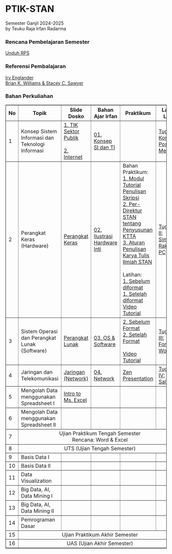 # PTIK-STAN

Semester Ganjil 2024-2025<br>
by Teuku Raja Irfan Radarma

### Rencana Pembelajaran Semester
[Unduh RPS](<https://github.com/irfanradarma/PTIK-STAN/raw/main/RPS%20Sem%201_24-25_Pengantar%20Teknologi%20Informasi.docx>)

### Referensi Pembalajaran
[Irv Englander](<https://github.com/irfanradarma/PTIK-STAN/raw/main/The%20Architecture%20of%20Computer%20Hardware,%20Systems%20Software,%20and%20Networking%20An%20Information%20Technology%20Approach%20by%20Irv%20Englander.pdf>)<br>
[Brian K. Williams & Stacey C. Sawyer](<https://github.com/irfanradarma/PTIK-STAN/raw/main/Using%20Information%20Technology%20A%20Practical%20Introduction%20to%20Computers%20and%20Communications%20by%20Brian%20K.%20Williams%20Stacey%20C.%20Sawyer.pdf>)

### Bahan Perkuliahan

<!--<a href="https://tabk-stan.streamlit.app" target="_blank">Page Aktivitas dan Tugas</a><br>
-->

<table border="1" width="100%">
  <tr>
    <th>No</th>
    <th>Topik</th>
    <th>Slide Dosko</th>
    <th>Bahan Ajar Irfan</th>
    <th>Praktikum</th>
    <th>Lain-Lain</th>
  </tr>
  <tr>
    <td>1</td>
    <td>Konsep Sistem Informasi dan Teknologi Informasi</td>
    <td><a href="https://github.com/irfanradarma/PTIK-STAN/raw/main/Slides/01/TIK%20STAN.pdf" target="_blank">1. TIK Sektor Publik</a><br><br>
    <a href="https://github.com/irfanradarma/PTIK-STAN/raw/main/Slides/01/Pertemuan%20ke-1%20-%20The%20Internet%20and%20The%20World%20Wide%20Web%20Exploring%20Cyberspace.pptx" target="_blank">2. Internet</a>
    </td>
    <td><a href="https://github.com/irfanradarma/PTIK-STAN/raw/main/Slides/01/1.%20Konsep%20SI%20dan%20TI.pptx" target="_blank">01. Konsep SI dan TI</a></td>
    <td></td>
    <td><a href="https://forms.gle/GYFFNZq7JggcCKyD8" target="_blank">Tugas I: Konten Positif Medsos</a></td>
  </tr>
  <tr>
    <td>2</td>
    <td>Perangkat Keras (Hardware)</td>
    <td><a href="https://github.com/irfanradarma/PTIK-STAN/raw/main/Slides/02/Pertemuan%20ke-2.pptx" target="_blank">Perangkat Keras</a></td>
    <td><a href="https://github.com/irfanradarma/PTIK-STAN/raw/main/Slides/02/2.%20Hardware.pptx" target="_blank">02. Ilustrasi Hardware Inti</a></td>
    <td>Bahan Praktikum:<br>
    <a href="https://github.com/irfanradarma/PTIK-STAN/raw/main/Slides/02/Praktikum/Modul%20Tutorial%20Penulisan%20Laporan%20Skripsi%202023%20bagi_231003_001215.pdf" target="_blank">1. Modul Tutorial Penulisan Skripsi</a><br>
    <a href="https://github.com/irfanradarma/PTIK-STAN/raw/main/Slides/02/Praktikum/Per%20Dir%20PKN%20STAN%20nomor%209%20Tahun%202020%20tentang%20Penyusunan%20KTTA%20dan%20Pelaksanaan%20Ujian%20Komprehensif.pdf" target="_blank">2. Per-Direktur STAN tentang Penyusunan KTTA</a><br>
    <a href="https://github.com/irfanradarma/PTIK-STAN/raw/main/Slides/02/Praktikum/Aturan%20Penulisan%20Karya%20Tulis%20Ilmiah%20PKN%20STAN%202020.pdf" target="_blank">3. Aturan Penulisan Karya Tulis Ilmiah STAN</a><br><br>
    Latihan:<br>
    <a href="https://github.com/irfanradarma/PTIK-STAN/raw/main/Slides/02/Praktikum/1.%20Sebelum diformat%20-%20Proposal%20Skripsi.docx" target="_blank">1. Sebelum diformat</a><br>
    <a href="https://github.com/irfanradarma/PTIK-STAN/raw/main/Slides/02/Praktikum/1.%20setelah%20diformat%20-%20Proposal%20Skripsi.pdf" target="_blank">1. Setelah diformat</a><br>
    <a href="https://www.youtube.com/watch?v=FbB4sBNhR-c" target="_blank">Video Tutorial</a></td>
    <td><a href="https://forms.gle/xnApH49hihTDsHmt7" target="_blank">Tugas II: Simulasi Rakit PC</a></td>
    
  </tr>
  <tr>
    <td>3</td>
    <td>Sistem Operasi dan Perangkat Lunak (Software)</td>
    <td><a href="https://github.com/irfanradarma/PTIK-STAN/raw/main/Slides/03/Pertemuan%20ke-3%20-%20OS,%20Software%20dan%20Web%20Programming.pptx" target="_blank">Perangkat Lunak</a></td>
    <td><a href="https://github.com/irfanradarma/PTIK-STAN/raw/main/Slides/03/3.%20OS%20dan%20Software.pptx" target="_blank">03. OS & Software</a></td>
    <td><a href="https://github.com/irfanradarma/PTIK-STAN/raw/main/Slides/03/2.%20Sebelum%20Format%20-%20Laporan%20Skripsi.docx" target="_blank">2. Sebelum Format</a><br>
    <a href="https://github.com/irfanradarma/PTIK-STAN/raw/main/Slides/03/2.%20Setelah%20Format%20-%20Laporan%20Skripsi.pdf" target="_blank">2. Setelah Format</a><br>
    <br><a href="https://www.youtube.com/watch?v=FaIRiPIfubs" target="_blank">Video Tutorial</a></td>
    <td><a href="https://forms.gle/MNJE2bMUsmp6SoGR6" target="_blank">Tugas III: Format Word 2</a>
    </td>
  </tr>
  <tr>
    <td>4</td>
    <td>Jaringan dan Telekomunikasi</td>
    <td><a href="https://github.com/irfanradarma/PTIK-STAN/raw/main/Slides/04/Pertemuan%20ke%204%20-%20Jaringan%20dan%20Telekomunikasi%20-%20FInal.pptx" target="_blank">Jaringan (Network)</a></td>
    <td><a href="https://github.com/irfanradarma/PTIK-STAN/raw/main/Slides/04/04.%20Network" target="_blank">04. Network</a></td>
    <td><a href="https://github.com/irfanradarma/PTIK-STAN/raw/main/Slides/04/Presentation%20Zen%203%20%20simple%20ideas%20on%20presentation%20design%20and%20delivery%20(Garr%20Reynolds%20Guy%20Kawasaki)" target="_blank">Zen Presentation</a></td>
    <td><a href="https://forms.gle/oya3yRWjocEU5v9r5" target="_blank">Tugas IV: Salindia</a></td>
  </tr>
  <tr>
    <td>5</td>
    <td>Mengolah Data menggunakan Spreadsheet I</td>
    <td><a href="https://github.com/irfanradarma/PTIK-STAN/raw/main/Slides/05/Pertemuan%205%20-%20Pengenalan%20Ms.Excel.pptx" target="_blank">Intro to Ms. Excel</a></td>
    <td></td>
    <td></td>
    <td></td>
  </tr>
  <tr>
    <td>6</td>
    <td>Mengolah Data menggunakan Spreadsheet II</td>
    <td></td>
    <td></td>
    <td></td>
    <td></td>
  </tr>
  <tr>
    <td>7</td>
    <td colspan="5" align="center" color="black">Ujian Praktikum Tengah Semester<br>
    Rencana: Word & Excel</td>
  </tr>
  <tr>
    <td>8</td>
    <td colspan="5" align="center" color="black">UTS (Ujian Tengah Semester)</td>
  </tr>
  <tr>
    <td>9</td>
    <td>Basis Data I</td>
    <td></td>
    <td></td>
    <td></td>
    <td></td>
  </tr>
    <tr>
    <td>10</td>
    <td>Basis Data II</td>
    <td></td>
    <td></td>
    <td></td>
    <td></td>
  </tr>
    <tr>
    <td>11</td>
    <td>Data Visualization</td>
    <td></td>
    <td></td>
    <td></td>
    <td></td>
  </tr>
    <tr>
    <td>12</td>
    <td>Big Data, AI, Data Mining I</td>
    <td></td>
    <td></td>
    <td></td>
    <td></td>
  </tr>
  <tr>
    <td>13</td>
    <td>Big Data, AI, Data Mining II</td>
    <td></td>
    <td></td>
    <td></td>
    <td></td>
  </tr>
  <tr>
    <td>14</td>
    <td>Pemrograman Dasar</td>
    <td></td>
    <td></td>
    <td></td>
    <td></td>
  </tr>
  <tr>
    <td>15</td>
    <td colspan="5" align="center" color="black">Ujian Praktikum Akhir Semester</td>
  </tr>
  <tr>
    <td>16</td>
    <td colspan="5" align="center" color="black">UAS (Ujian Akhir Semester)</td>
  </tr>
</table>
